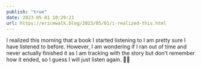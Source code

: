 ```yaml
---
publish: "true"
date: 2023-05-01 10:29:21
url: https://ericmwalk.blog/2023/05/01/i-realized-this.html
---
```

I realized this morning that a book I started listening to I am pretty sure I have listened to before. However, I am wondering if I ran out of time and never actually finished it as I am tracking with the story but don’t remember how it ended, so I guess I will just listen again. 🤦‍♂️